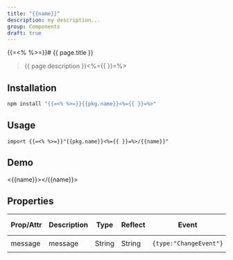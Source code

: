```yaml
---
title: "{{name}}"
description: my description...
group: Components
draft: true
---
```


{{=<% %>=}}# {{ page.title }}

> {{ page.description }}<%={{ }}=%>

## Installation

```bash
npm install "{{=<% %>=}}{{pkg.name}}<%={{ }}=%>"
```

## Usage

```
import {{=<% %>=}}"{{pkg.name}}<%={{ }}=%>/{{name}}"
```

## Demo

<{{name}}></{{name}}>

## Properties

| Prop/Attr | Description | Type   | Reflect | Event                  | Default Value |
| --------- | ----------- | ------ | ------- | ---------------------- | ------------- |
| message   | message     | String | String  | `{type:"ChangeEvent"}` | `"{{name}}"`  |

<script type="module" src="{{=<% %>=}}{{<%={{ }}=%>'{{name}}.ts'{{=<% %>=}}|asset}}<%={{ }}=%>"><script>
